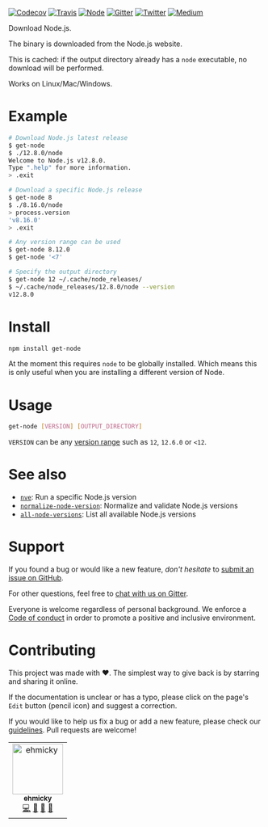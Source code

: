 [![Codecov](https://img.shields.io/codecov/c/github/ehmicky/get-node.svg?label=tested&logo=codecov)](https://codecov.io/gh/ehmicky/get-node)
[![Travis](https://img.shields.io/badge/cross-platform-4cc61e.svg?logo=travis)](https://travis-ci.org/ehmicky/get-node)
[![Node](https://img.shields.io/node/v/get-node.svg?logo=node.js)](https://www.npmjs.com/package/get-node)
[![Gitter](https://img.shields.io/gitter/room/ehmicky/get-node.svg?logo=gitter)](https://gitter.im/ehmicky/get-node)
[![Twitter](https://img.shields.io/badge/%E2%80%8B-twitter-4cc61e.svg?logo=twitter)](https://twitter.com/intent/follow?screen_name=ehmicky)
[![Medium](https://img.shields.io/badge/%E2%80%8B-medium-4cc61e.svg?logo=medium)](https://medium.com/@ehmicky)

Download Node.js.

The binary is downloaded from the Node.js website.

This is cached: if the output directory already has a `node` executable, no
download will be performed.

Works on Linux/Mac/Windows.

# Example

```bash
# Download Node.js latest release
$ get-node
$ ./12.8.0/node
Welcome to Node.js v12.8.0.
Type ".help" for more information.
> .exit

# Download a specific Node.js release
$ get-node 8
$ ./8.16.0/node
> process.version
'v8.16.0'
> .exit

# Any version range can be used
$ get-node 8.12.0
$ get-node '<7'

# Specify the output directory
$ get-node 12 ~/.cache/node_releases/
$ ~/.cache/node_releases/12.8.0/node --version
v12.8.0
```

# Install

```bash
npm install get-node
```

At the moment this requires `node` to be globally installed. Which means this is
only useful when you are installing a different version of Node.

# Usage

```bash
get-node [VERSION] [OUTPUT_DIRECTORY]
```

`VERSION` can be any [version range](https://github.com/npm/node-semver) such as
`12`, `12.6.0` or `<12`.

# See also

- [`nve`](https://github.com/ehmicky/nve): Run a specific Node.js version
- [`normalize-node-version`](https://github.com/ehmicky/normalize-node-versions):
  Normalize and validate Node.js versions
- [`all-node-versions`](https://github.com/ehmicky/all-node-versions): List all
  available Node.js versions

# Support

If you found a bug or would like a new feature, _don't hesitate_ to
[submit an issue on GitHub](../../issues).

For other questions, feel free to
[chat with us on Gitter](https://gitter.im/ehmicky/get-node).

Everyone is welcome regardless of personal background. We enforce a
[Code of conduct](CODE_OF_CONDUCT.md) in order to promote a positive and
inclusive environment.

# Contributing

This project was made with ❤️. The simplest way to give back is by starring and
sharing it online.

If the documentation is unclear or has a typo, please click on the page's `Edit`
button (pencil icon) and suggest a correction.

If you would like to help us fix a bug or add a new feature, please check our
[guidelines](CONTRIBUTING.md). Pull requests are welcome!

<!-- Thanks go to our wonderful contributors: -->

<!-- ALL-CONTRIBUTORS-LIST:START -->
<!-- prettier-ignore -->
<table><tr><td align="center"><a href="https://twitter.com/ehmicky"><img src="https://avatars2.githubusercontent.com/u/8136211?v=4" width="100px;" alt="ehmicky"/><br /><sub><b>ehmicky</b></sub></a><br /><a href="https://github.com/ehmicky/get-node/commits?author=ehmicky" title="Code">💻</a> <a href="#design-ehmicky" title="Design">🎨</a> <a href="#ideas-ehmicky" title="Ideas, Planning, & Feedback">🤔</a> <a href="https://github.com/ehmicky/get-node/commits?author=ehmicky" title="Documentation">📖</a></td></tr></table>

<!-- ALL-CONTRIBUTORS-LIST:END -->
